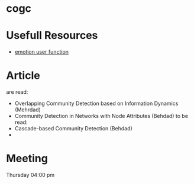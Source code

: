 # cogc

# Usefull Resources
- [emotion user function](https://github.com/JinPu-dududu/NLP)

# Article


are read:
- Overlapping Community Detection based on Information Dynamics (Mehrdad)
- Community Detection in Networks with Node Attributes (Behdad)
to be read:
- Cascade-based Community Detection (Behdad)
- 























# Meeting 
Thursday 04:00 pm

